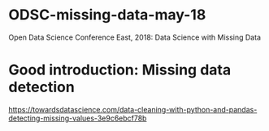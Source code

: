 # ODSC-missing-data-may-18
Open Data Science Conference East, 2018: Data Science with Missing Data

# Good introduction: Missing data detection
https://towardsdatascience.com/data-cleaning-with-python-and-pandas-detecting-missing-values-3e9c6ebcf78b
